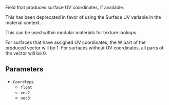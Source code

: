 Field that produces surface UV coordinates, if available.

This has been deprecated in favor of using the Surface UV variable in the material context.

This can be used within modular materials for texture lookups.

For surfaces that have assigned UV coordinates, the W part of the produced vector will be 1. For surfaces without UV coordinates, all parts of the vector will be 0.


## Parameters

* `Coordtype`
  * `float`
  * `vec2`
  * `vec3`